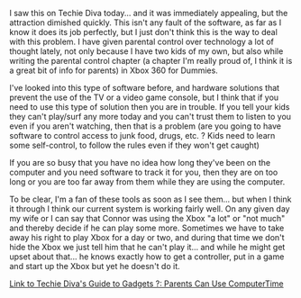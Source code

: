 I saw this on Techie Diva today... and it was immediately appealing, but the attraction dimished quickly. This isn't any fault of the software, as far as I know it does its job perfectly, but I just don't think this is the way to deal with this problem. I have given parental control over technology a lot of thought lately, not only because I have two kids of my own, but also while writing the parental control chapter (a chapter I'm really proud of, I think it is a great bit of info for parents) in Xbox 360 for Dummies.

I've looked into this type of software before, and hardware solutions that prevent the use of the TV or a video game console, but I think that if you need to use this type of solution then you are in trouble. If you tell your kids they can't play/surf any more today and you can't trust them to listen to you even if you aren't watching, then that is a problem (are you going to have software to control access to junk food, drugs, etc. ? Kids need to learn some self-control, to follow the rules even if they won't get caught)

If you are so busy that you have no idea how long they've been on the computer and you need software to track it for you, then they are on too long or you are too far away from them while they are using the computer.

To be clear, I'm a fan of these tools as soon as I see them... but when I think it through I think our current system is working fairly well. On any given day my wife or I can say that Connor was using the Xbox "a lot" or "not much" and thereby decide if he can play some more. Sometimes we have to take away his right to play Xbox for a day or two, and during that time we don't hide the Xbox we just tell him that he can't play it... and while he might get upset about that... he knows exactly how to get a controller, put in a game and start up the Xbox but yet he doesn't do it.

[Link to Techie Diva's Guide to Gadgets ?: Parents Can Use ComputerTime](http://www.techiediva.com/weblog/2006/07/parents_can_uti.html)